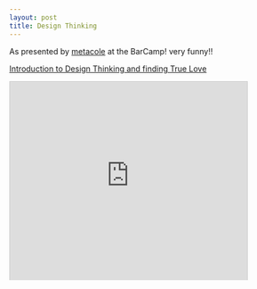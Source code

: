 ```yaml
---
layout: post
title: Design Thinking
---
```


As presented by [metacole](http://metacole.com/2009/11/21/design-thinking-and-finding-true-love/) at the BarCamp! very funny!!

[Introduction to Design Thinking and finding True Love](http://www.slideshare.net/colemanyee/introduction-to-design-thinking-and-finding-true-love "Introduction to Design Thinking and finding True Love")

<iframe src="http://www.slideshare.net/slideshow/embed_code/2553421" width="427" height="356" frameborder="0" marginwidth="0" marginheight="0" scrolling="no" style="border:1px solid #CCC;border-width:1px 1px 0;margin-bottom:5px" allowfullscreen> </iframe>
